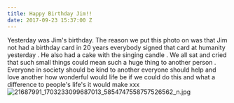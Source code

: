 ```yaml
---
title: Happy Birthday Jim!!
date: 2017-09-23 15:37:00 Z
---
```


Yesterday was Jim's birthday. The reason we put this photo on was that Jim not had a birthday card in 20 years everybody signed that card at humanity yesterday . He also had a cake with the singing candle . We all sat and cried that such small things could mean such a huge thing to another person . Everyone in society should be kind to another everyone should help and love another how wonderful would life be if we could do this and what a difference to people's life's it would make xxx![21687991_1703233099687013_5854747558757526562_n.jpg](/uploads/21687991_1703233099687013_5854747558757526562_n.jpg)